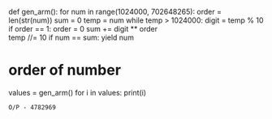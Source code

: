 def gen_arm():
	for num in range(1024000, 702648265):
		order = len(str(num))
		sum = 0
		temp = num
		while temp > 1024000:
			digit = temp % 10
			if order == 1:
				order = 0
			sum += digit ** order	
			temp //= 10
		if num == sum:
			yield num
   # order of number
   


values = gen_arm()
for i in values:
	print(i)
    
    O/P - 4782969
